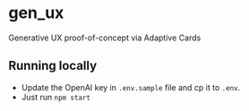 # gen_ux
Generative UX proof-of-concept via Adaptive Cards

## Running locally
- Update the OpenAI key in `.env.sample` file and cp it to `.env`.
- Just run `npm start`